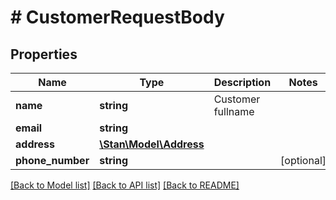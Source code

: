 # # CustomerRequestBody

## Properties

Name | Type | Description | Notes
------------ | ------------- | ------------- | -------------
**name** | **string** | Customer fullname |
**email** | **string** |  |
**address** | [**\Stan\Model\Address**](Address.md) |  |
**phone_number** | **string** |  | [optional]

[[Back to Model list]](../../README.md#models) [[Back to API list]](../../README.md#endpoints) [[Back to README]](../../README.md)
